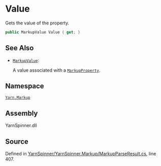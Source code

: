# Value

Gets the value of the property.

```csharp
public MarkupValue Value { get; }
```

## See Also

* [`MarkupValue`](../markupvalue/): 

  A value associated with a [`MarkupProperty`](./).

## Namespace

[`Yarn.Markup`](../)

## Assembly

YarnSpinner.dll

## Source

Defined in [YarnSpinner/YarnSpinner.Markup/MarkupParseResult.cs](https://github.com/YarnSpinnerTool/YarnSpinner//blob/develop/YarnSpinner/YarnSpinner.Markup/MarkupParseResult.cs#L407), line 407.


